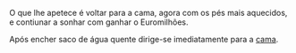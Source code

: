 O que lhe apetece é voltar para a cama, agora com os pés mais aquecidos, e contiunar a sonhar com ganhar o Euromilhões.

Após encher saco de água quente dirige-se imediatamente para a [cama](cama/cama.md).